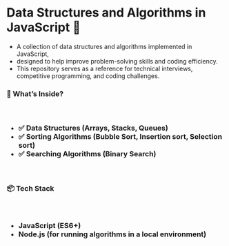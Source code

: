 
# Data Structures and Algorithms in JavaScript 🚀
- A collection of data structures and algorithms implemented in JavaScript,
- designed to help improve problem-solving skills and coding efficiency.
- This repository serves as a reference for technical interviews, competitive programming, and coding challenges.

<h3>📌 What’s Inside? <h3/>
  <br>
  
- ✅ Data Structures (Arrays,  Stacks, Queues)
- ✅ Sorting Algorithms (Bubble Sort, Insertion sort, Selection sort)
- ✅ Searching Algorithms (Binary Search)
 <br>
  
<h3>📦 Tech Stack<h3/>
  <br>
  
- JavaScript (ES6+)
- Node.js (for running algorithms in a local environment)
